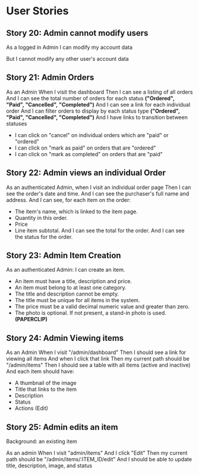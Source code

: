 # User Stories

<!-- ## Story 1: Create Wireframes for Most Important Views

See keynote file for wireframe -->

<!-- ## Story 2: Visitor can view items

Background: I have several items and each of them has a title, description, price, and image

As a visitor
When I visit "/items"
I can see all existing items -->

<!-- ## Story 3: Browsing Items by category

Background: I have two categories with titles and each has two different items assigned

As a visitor
When I visit "/:CATEGORY_NAME"
I see all items assigned to that category -->
<!--
## Story 4: Adding items to the cart

Background: Items, and a user that is not logged in

As a visitor
When I visit any page with an item on it
I should see a link or button for "Add to Cart"
When I click "Add to cart" for that item
And I click a link or button to view cart
And my current path should be "/cart"
And I should see a small image, title, description and price for the item I just added
And there should be a "total" price for the cart that should be the sum of all items in the cart -->

<!-- ## Story 5: Removing an item from my cart

Background: My cart has an item in it

As a visitor
When I visit "/cart"
And I click link "Remove"
Then my current page should be "/cart"
And I should see a message styled in green
And the message should say "Successfully removed SOME_ITEM from your cart." -->
<!-- And the title "SOME_ITEM" should be a link to that item in case the user wants to add it back -->
<!-- And I should not see the item listed in cart -->

<!-- ## Story 6: Adjusting the quantity of an item in the cart

Background: My cart has an item in it

As a visitor
When I visit "/cart"
Then I should see my item with a quantity of 1
And when I increase the quantity
Then my current page should be '/cart'
And that item's quantity should reflect the increase
And the subtotal for that item should increase
And the total for the cart should match that increase -->
<!--
## Story 7:

Background: My cart has an item in it

As a visitor
When I visit "/cart"
Then I should see my item with a quantity of 1
When I decrease the quantity
Then my current page should be '/cart'
And that item's quantity should reflect the decrease
And the subtotal for that item should decrease
And the total for the cart should match that decrease -->

<!-- ## Story 8: Authenticated User

As a registered user
When I visit "/"
Then I should see a link for "Login"
And when I click "Login"
And I should be on the "/login" page
And I should see a place to insert my credentials to login
And I fill in my desired credentials
And I submit my information
Then my current page should be "/dashboard"
And I should see a message in the navbar that says "Logged in as SOME_USER"
And I should see my profile information
And I should not see a link for "Login"
And I should see a link for "Logout" -->

<!-- ## Story 9: New User Can Create an Account

As a visitor
When I visit "/"
Then I should see a link for "Login"
And when I click "Login"
And I should be on the "/login" page
And I should see a link to "Create Account"
And when I click link "Create Account"
And I fill in my desired credentials
And I submit my information
Then my current page should be "/dashboard"
And I should see a message in the navbar that says "Logged in as SOME_USER"
And I should see my profile information
And I should not see a link for "Login"
And I should see a link for "Logout" -->

<!-- ## Story 10: Guest User

As a visitor when I have items in my cart
And when I visit "/cart"
I should not see an option to "Checkout"
I should see an option to "Login or Create Account to Checkout"
After I create an account
And I visit "/cart
Then I should see all of the data that was there when I was not logged in -->

<!-- ## Story 11: User Can Log Out

As a logged in user
When I click "Logout"
Then I should see see "Login"
And I should not see "Logout" -->

<!-- ## Story 12: Viewing past orders

Background: An existing user that has multiple orders

As an Authenticated User
When I visit "/orders"
Then I should see all orders belonging to me and no other orders

## Story 13: Viewing a past order

Background: An existing user that has one previous order

As an authenticated user
When I visit "/orders"
Then I should see my past order
And I should see a link to view that order
And when I click that link
Then I should see each item that was order with the quantity and line-item subtotals
And I should see links to each item's show page
And I should see the current status of the order **(ordered, paid, cancelled, completed)**
And I should see the total price for the order
And I should see the date/time that the order was submitted

If the order was completed or cancelled
Then I should see a timestamp when the action took place -->

<!-- ## Story 14: Retired Items

As a user if I visit an item page and that item has been retired
Then I should still be able to access the item page
And I should not be able to add the item to their cart
And I should see in place of the "Add to Cart" button or link - "Item Retired" -->
<!--

## Story 15: Checking out

Background: An existing user and a cart with items

As a visitor
When I add items to my cart
And I visit "/cart"
And I click "Login or Register to Checkout"
Then I should be required to login

When I am logged in
And I visit my cart
And when I click "Checkout"
Then the order should be placed
And my current page should be "/orders"
And I should see a message "Order was successfully placed"
And I should see the order I just placed in a table -->

<!-- ## Story 16: Authenticated users security

Background: An authenticated user

As an Authenticated User
I cannot view another user's private data (current or past orders, etc)
I cannot view the administrator screens or use admin functionality
I cannot make myself an admin -->

<!-- ## Story 17: Unauthenticated users security

Background: An unauthenticated user and their abilities

As an Unauthenticated User
I cannot view another user's private data, such as current order, etc.
I should be redirected to login/create account when I try to check out.
I cannot view the administrator screens or use administrator functionality.
I cannot make myself an administrator. -->

<!-- ## Story 18: Admin User Dashboard

As a logged in Admin
When I visit "/admin/dashboard"
I will see a heading on the page that says "Admin Dashboard"

As a registered user
When I visit "/admin/dashboard"
I get a 404

As an unregistered user
When I visit "/admin/dashboard"
I get a 404 -->

<!-- ## Story 19: Admin logs in

As an Admin
When I log in
Then I am redirected to "/admin/dashboard" -->

## Story 20: Admin cannot modify users

As a logged in Admin
I can modify my account data

But I cannot modify any other user's account data

## Story 21: Admin Orders

As an Admin
When I visit the dashboard
Then I can see a listing of all orders
And I can see the total number of orders for each status **("Ordered", "Paid", "Cancelled", "Completed")**
And I can see a link for each individual order
And I can filter orders to display by each status type  **("Ordered", "Paid", "Cancelled", "Completed")**
And I have links to transition between statuses
- I can click on "cancel" on individual orders which are "paid" or "ordered"
- I can click on "mark as paid" on orders that are "ordered"
- I can click on "mark as completed" on orders that are "paid"

## Story 22: Admin views an individual Order

As an authenticated Admin, when I visit an individual order page
Then I can see the order's date and time.
And I can see the purchaser's full name and address.
And I can see, for each item on the order:
  - The item's name, which is linked to the item page.
  - Quantity in this order.
  - Price
  - Line item subtotal.
And I can see the total for the order.
And I can see the status for the order.

## Story 23: Admin Item Creation

As an authenticated Admin:
I can create an item.
- An item must have a title, description and price.
- An item must belong to at least one category.
- The title and description cannot be empty.
- The title must be unique for all items in the system.
- The price must be a valid decimal numeric value and greater than zero.
- The photo is optional. If not present, a stand-in photo is used. **(PAPERCLIP)**

## Story 24: Admin Viewing items

As an Admin
When I visit "/admin/dashboard"
Then I should see a link for viewing all items
And when I click that link
Then my current path should be "/admin/items"
Then I should see a table with all items (active and inactive)
And each item should have:
- A thumbnail of the image
- Title that links to the item
- Description
- Status
- Actions (Edit)

## Story 25: Admin edits an item

Background: an existing item

As an admin
When I visit "admin/items"
And I click "Edit"
Then my current path should be "/admin/items/:ITEM_ID/edit"
And I should be able to update title, description, image, and status
